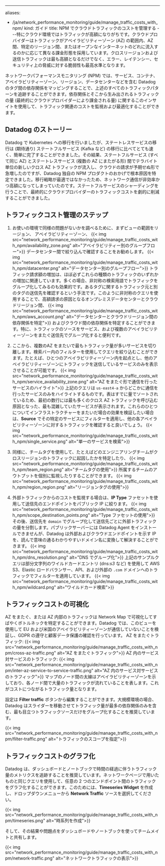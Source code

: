 ---
aliases:
- /ja/network_performance_monitoring/guide/manage_traffic_costs_with_npm/
kind: ガイド
title: NPM でクラウドトラフィックのコストを管理する
---特にクラウド環境ではトラフィックが高額になりがちです。クラウドプロバイダーはトラフィックがアベイラビリティーゾーン (AZ) の範囲内、AZ 間、特定のリージョン間、またはオープンなインターネットのどれに流入するのかに応じて異なる課金形態を採用しています。クロスリージョンおよび送信トラフィックは最も高額となるだけでなく、エラー、レイテンシー、セキュリティ上の脅威に対する脆弱性も最高水準となります。

ネットワークパフォーマンスモニタリング (NPM) では、サービス、コンテナ、アベイラビリティーゾーン、リージョン、データセンターなどを含む Datadog のタグ間の依存関係をマッピングすることで、上述のすべてのトラフィックパターンを追跡することができます。依存関係とそこから生み出されるトラフィックの量 (最終的にクラウドプロバイダーにより課金される量) に関するこのインサイトを使用して、トラフィック関連のコストを監視および最適化することができます。

## Datadog のストーリー

Datadog で Kubernetes への移行を行いましたが、ステートレスサービスの移行は (期待通り) ステートフルサービス (Kafka など) の移行に比べてとても速く、簡単に完了することができました。その結果、ステートフルサービス (すべて同じ AZ) とステートレスサービス (複数の AZ にまたがる形) 間でテラバイト単位の新しいクロス AZ トラフィックが流入し、クラウドの請求が予期せぬ形で急増したのですが、Datadog 独自の NPM プロダクトのおかげで根本原因を特定できました。移行戦略が最適ではなかったため、ネットワーク通信が非効率かつ高額になってしまっていたのです。ステートフルサービスのシャーディングを行うことで、最終的にクラウドプロバイダーのトラフィックコストを劇的に削減することができました。

## トラフィックコスト管理のステップ

1. お使いの環境で同様の問題がないかを調べるために、まずビューの範囲をリージョン、
    アベイラビリティーゾーン、
    {{< img src="network_performance_monitoring/guide/manage_traffic_costs_with_npm/availability_zone.png" alt="アベイラビリティー別のグループフロー">}}
    データセンター間で絞り込んで確認することをお勧めします。
    {{< img src="network_performance_monitoring/guide/manage_traffic_costs_with_npm/datacenter.png" alt="データセンター別のグループフロー">}}
    トラフィック請求額の増加は、ほぼ必ずこれらの種類のトラフィックのいずれかの増加に関連しています。多くの場合、非対称の検索用語でトラフィックをグループ化してみるのも効果的です。あるタグに関するトラフィック元と別のタグの送信先を確認するという手法です。このように非対称のクエリを使用することで、高額請求の原因となるオンプレミスデータセンターとクラウドリージョン間、
    {{< img src="network_performance_monitoring/guide/manage_traffic_costs_with_npm/aws_account.png" alt="データセンターとクラウドリージョン間の依存関係を特定">}}
    およびクラウド間の依存関係を特定することができます。特に、トラフィックのソースをサービス、および複数のアベイラビリティーゾーンをまたぐ送信先でグループ化すると便利です。

2. ここから、複数のAZ をまたいで最もトラフィック量が多いサービスを切り離します。検索バー内のフィルターを使用してクエリを絞り込むことができます。たとえば、ひとつのアベイラビリティーゾーン内を起点とし、他のアベイラビリティーゾーンにトラフィックを送信しているサービスのみを表示させることが可能です。
    {{< img src="network_performance_monitoring/guide/manage_traffic_costs_with_npm/service_availability_zone.png" alt="AZ をまたぐ形で通信を行ったサービスのハイライト">}}
    上記のクエリは `us-east4-a` からどこかに通信を行ったサービスのみをハイライトするものです。表はすでに量でソートされているため、最初の数行には最も多くのクロス AZ トラフィックを呼び込む原因となった、最も混雑していたサービスが表示されます。これらのひとつについてインフラストラクチャーをまたいだ場合の効果を検証したい場合は、**Source** でその特定のサービスにフィルターを適用し、他の各アベイラビリティーゾーンに対するトラフィックを確認すると良いでしょう。
    {{< img src="network_performance_monitoring/guide/manage_traffic_costs_with_npm/single_service.png" alt="単一のサービスを検索">}}

3. 同様に、チームタグを使用して、たとえばどのエンジニアリングチームがクロスリージョンのトラフィックに起因したかを特定したり、
{{< img src="network_performance_monitoring/guide/manage_traffic_costs_with_npm/team_region.png" alt="チームタグの使用">}}
所属するチームのアウトプットを個別に監視したりすることができます。
{{< img src="network_performance_monitoring/guide/manage_traffic_costs_with_npm/region_region.png" alt="リージョンタグの使用">}}

4. 外部トラフィックからのコストを監視する場合は、**IP Type** ファセットを使用して送信先のエンドポイントをパブリック IP に絞ります。
    {{< img src="network_performance_monitoring/guide/manage_traffic_costs_with_npm/scope_destination_points.png" alt="Type ファセットの使用">}}
    その後、送信先を `domain` でグループ化して送信先ごとに外部トラフィックの量を分割します。パブリックサーバーには Datadog Agent をインストールできませんが、Datadog は外部およびクラウドエンドポイントを示す IP を、読んで意味の通るわかりやすいドメイン名に変換して解決することができます。
    {{< img src="network_performance_monitoring/guide/manage_traffic_costs_with_npm/dns_resolution.png" alt="DNS でグループ化">}}
    上記のサンプルクエリは部分文字列のワイルドカードエントリ (dns:*s3* など) を使用して AWS S3、Elastic ロードバランサー、API、および外部の `.com` ドメインへのトラフィックでフィルターを適用しています。
    {{< img src="network_performance_monitoring/guide/manage_traffic_costs_with_npm/wildcard.png" alt="ワイルドカード検索">}}

## トラフィックコストの可視化

AZ をまたぐ、または AZ 内部のトラフィックは Network Map で可視化してすばやくボトルネックを特定することができます。Datadog では、このビューを使用して EU および米国のアベイラビリティーゾーンが通信していないことを検証し、GDPR の遵守と顧客データ保護の確認を行っています。
AZ をまたぐトラフィック:
{{< img src="network_performance_monitoring/guide/manage_traffic_costs_with_npm/cross-az-traffic.png" alt="AZ をまたぐトラフィック">}}
AZ 内のサービス対サービスのトラフィック:
{{< img src="network_performance_monitoring/guide/manage_traffic_costs_with_npm/inter-az-service-to-service-traffic.png" alt="AZ 内のサービス対サービスのトラフィック">}}
マップのノード間の太線はアベイラビリティーゾーンを示しており、各ノード間で大量のトラフィックが流れていることを表します。これがコストにつながるトラフィック量となります。

設定は **Filter traffic** ボタンから編集することができます。大規模環境の場合、Datadog はスライダーを移動させてトラフィック量が最多の依存関係のみを含む、最も目立つトラフィックソースだけをグループ化することを推奨しています。

{{< img src="network_performance_monitoring/guide/manage_traffic_costs_with_npm/filter-traffic.png" alt="トラフィックのスコープを指定">}}

## トラフィックコストのグラフ化

Datadog は、ダッシュボードとノートブックで時間の経過に伴うトラフィック量のメトリクスを追跡することを推奨しています。ネットワークページで用いたものと同じクエリを使用して、任意の 2 つのエンドポイント間のトラフィックをグラフ化することができます。このためには、**Timeseries Widget** を作成し、ドロップダウンメニューから **Network Traffic** ソースを選択してください。

{{< img src="network_performance_monitoring/guide/manage_traffic_costs_with_npm/timeseries.png" alt="時系列を作成">}}

そして、その結果や問題点をダッシュボードやノートブックを使ってチームメイトと共有します。

{{< img src="network_performance_monitoring/guide/manage_traffic_costs_with_npm/network-traffic.png" alt="ネットワークトラフィックの表示">}}